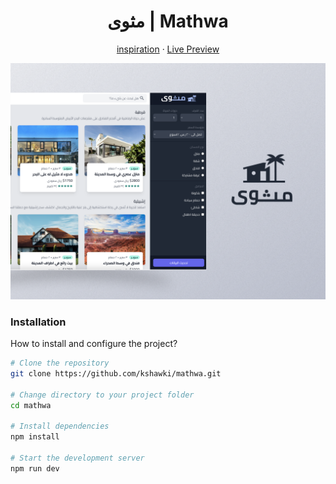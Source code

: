 <div dir='rtl'> 
  <h1 align='center'>Mathwa | مثوى</h1>
</div>

<center>

[inspiration](https://www.figma.com/file/SNUysoGLVJPm286sgXCEm2Ag/tailwind-course?node-id=0%3A1) &middot; [Live Preview](https://xx.com)

![Project Review](public/img-MD.png)


</center>



### Installation

How to install and configure the project?

```bash
# Clone the repository
git clone https://github.com/kshawki/mathwa.git

# Change directory to your project folder
cd mathwa

# Install dependencies
npm install

# Start the development server
npm run dev
```


